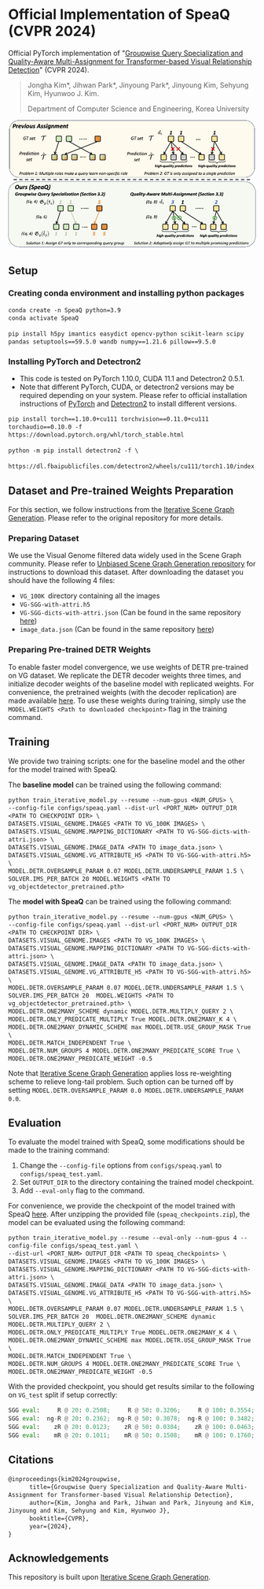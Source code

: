 [//]: # (# Groupwise Query Specialization and Quality-Aware Multi-Assignment for Transformer-based Visual Relationship Detection)
# Official Implementation of SpeaQ (CVPR 2024)

Official PyTorch implementation of "[Groupwise Query Specialization and Quality-Aware Multi-Assignment for Transformer-based Visual Relationship Detection](https://arxiv.org/abs/2403.17709)" (CVPR 2024).
> Jongha Kim*, Jihwan Park*, Jinyoung Park*, Jinyoung Kim, Sehyung Kim, Hyunwoo J. Kim.
> 
> Department of Computer Science and Engineering, Korea University 

<div align="center">
  <img src="assets/speaq.png" width="750px" />
</div>

## Setup
### Creating conda environment and installing python packages
```
conda create -n SpeaQ python=3.9
conda activate SpeaQ

pip install h5py imantics easydict opencv-python scikit-learn scipy pandas setuptools==59.5.0 wandb numpy==1.21.6 pillow==9.5.0
```
### Installing PyTorch and Detectron2
- This code is tested on PyTorch 1.10.0, CUDA 11.1 and Detectron2 0.5.1.
- Note that different PyTorch, CUDA, or detectron2 versions may be required depending on your system. 
Please refer to official installation instructions of [PyTorch](https://pytorch.org/get-started/previous-versions/) and [Detectron2](https://detectron2.readthedocs.io/en/latest/tutorials/install.html) to install different versions.
```
pip install torch==1.10.0+cu111 torchvision==0.11.0+cu111 torchaudio==0.10.0 -f https://download.pytorch.org/whl/torch_stable.html

python -m pip install detectron2 -f \
  https://dl.fbaipublicfiles.com/detectron2/wheels/cu111/torch1.10/index.html
```


## Dataset and Pre-trained Weights Preparation
For this section, we follow instructions from the [Iterative Scene Graph Generation](https://github.com/ubc-vision/IterativeSG).
Please refer to the original repository for more details.

### Preparing Dataset
We use the Visual Genome filtered data widely used in the Scene Graph community. 
Please refer to [Unbiased Scene Graph Generation repository](https://github.com/KaihuaTang/Scene-Graph-Benchmark.pytorch/blob/master/DATASET.md) for instructions to download this dataset. 
After downloading the dataset you should have the following 4 files: 
- `VG_100K `directory containing all the images
- `VG-SGG-with-attri.h5` 
- `VG-SGG-dicts-with-attri.json` (Can be found in the same repository [here](https://github.com/KaihuaTang/Scene-Graph-Benchmark.pytorch/tree/master/datasets/vg))
- `image_data.json` (Can be found in the same repository [here](https://github.com/KaihuaTang/Scene-Graph-Benchmark.pytorch/tree/master/datasets/vg))

### Preparing Pre-trained DETR Weights
To enable faster model convergence, we use weights of DETR pre-trained on VG dataset.
We replicate the DETR decoder weights three times, and initialize decoder weights of the baseline model with replicated weights. 
For convenience, the pretrained weights (with the decoder replication) are made available [here](https://drive.google.com/drive/folders/1CdcYdcYEvkZHz-I1IFF8sBxVMWSyWIkh?usp=share_link). 
To use these weights during training, simply use the `MODEL.WEIGHTS <Path to downloaded checkpoint>` flag in the training command.


## Training
We provide two training scripts: one for the baseline model and the other for the model trained with SpeaQ.

The **baseline model** can be trained using the following command:
```
python train_iterative_model.py --resume --num-gpus <NUM_GPUS> \
--config-file configs/speaq.yaml --dist-url <PORT_NUM> OUTPUT_DIR <PATH TO CHECKPOINT DIR> \ 
DATASETS.VISUAL_GENOME.IMAGES <PATH TO VG_100K IMAGES> \
DATASETS.VISUAL_GENOME.MAPPING_DICTIONARY <PATH TO VG-SGG-dicts-with-attri.json> \
DATASETS.VISUAL_GENOME.IMAGE_DATA <PATH TO image_data.json> \
DATASETS.VISUAL_GENOME.VG_ATTRIBUTE_H5 <PATH TO VG-SGG-with-attri.h5> \
MODEL.DETR.OVERSAMPLE_PARAM 0.07 MODEL.DETR.UNDERSAMPLE_PARAM 1.5 \
SOLVER.IMS_PER_BATCH 20 MODEL.WEIGHTS <PATH TO vg_objectdetector_pretrained.pth>
```

The **model with SpeaQ** can be trained using the following command:
```
python train_iterative_model.py --resume --num-gpus <NUM_GPUS> \
--config-file configs/speaq.yaml --dist-url <PORT_NUM> OUTPUT_DIR <PATH TO CHECKPOINT DIR> \ 
DATASETS.VISUAL_GENOME.IMAGES <PATH TO VG_100K IMAGES> \
DATASETS.VISUAL_GENOME.MAPPING_DICTIONARY <PATH TO VG-SGG-dicts-with-attri.json> \
DATASETS.VISUAL_GENOME.IMAGE_DATA <PATH TO image_data.json> \
DATASETS.VISUAL_GENOME.VG_ATTRIBUTE_H5 <PATH TO VG-SGG-with-attri.h5> \
MODEL.DETR.OVERSAMPLE_PARAM 0.07 MODEL.DETR.UNDERSAMPLE_PARAM 1.5 \
SOLVER.IMS_PER_BATCH 20  MODEL.WEIGHTS <PATH TO vg_objectdetector_pretrained.pth> \
MODEL.DETR.ONE2MANY_SCHEME dynamic MODEL.DETR.MULTIPLY_QUERY 2 \
MODEL.DETR.ONLY_PREDICATE_MULTIPLY True MODEL.DETR.ONE2MANY_K 4 \
MODEL.DETR.ONE2MANY_DYNAMIC_SCHEME max MODEL.DETR.USE_GROUP_MASK True \
MODEL.DETR.MATCH_INDEPENDENT True \
MODEL.DETR.NUM_GROUPS 4 MODEL.DETR.ONE2MANY_PREDICATE_SCORE True \
MODEL.DETR.ONE2MANY_PREDICATE_WEIGHT -0.5
```

Note that [Iterative Scene Graph Generation](https://github.com/ubc-vision/IterativeSG) applies loss re-weighting scheme to relieve long-tail problem.
Such option can be turned off by setting ```MODEL.DETR.OVERSAMPLE_PARAM 0.0 MODEL.DETR.UNDERSAMPLE_PARAM 0.0```.


## Evaluation
To evaluate the model trained with SpeaQ, some modifications should be made to the training command:
1. Change the ```--config-file``` options from ```configs/speaq.yaml``` to ```configs/speaq_test.yaml```.
2. Set ```OUTPUT_DIR``` to the directory containing the trained model checkpoint.
3. Add ```--eval-only``` flag to the command.

For convenience, we provide the checkpoint of the model trained with SpeaQ [here](https://drive.google.com/file/d/10H2-8Eb4QOJCnwaNujisjkxiSxuKySih/view?usp=drive_link).
After unzipping the provided file (```speaq_checkpoints.zip```), the model can be evaluated using the following command:
```
python train_iterative_model.py --resume --eval-only --num-gpus 4 --config-file configs/speaq_test.yaml \ 
--dist-url <PORT_NUM> OUTPUT_DIR <PATH TO speaq_checkpoints> \
DATASETS.VISUAL_GENOME.IMAGES <PATH TO VG_100K IMAGES> \
DATASETS.VISUAL_GENOME.MAPPING_DICTIONARY <PATH TO VG-SGG-dicts-with-attri.json> \
DATASETS.VISUAL_GENOME.IMAGE_DATA <PATH TO image_data.json> \
DATASETS.VISUAL_GENOME.VG_ATTRIBUTE_H5 <PATH TO VG-SGG-with-attri.h5> \
MODEL.DETR.OVERSAMPLE_PARAM 0.07 MODEL.DETR.UNDERSAMPLE_PARAM 1.5 \
SOLVER.IMS_PER_BATCH 20  MODEL.DETR.ONE2MANY_SCHEME dynamic MODEL.DETR.MULTIPLY_QUERY 2 \
MODEL.DETR.ONLY_PREDICATE_MULTIPLY True MODEL.DETR.ONE2MANY_K 4 \
MODEL.DETR.ONE2MANY_DYNAMIC_SCHEME max MODEL.DETR.USE_GROUP_MASK True \
MODEL.DETR.MATCH_INDEPENDENT True \
MODEL.DETR.NUM_GROUPS 4 MODEL.DETR.ONE2MANY_PREDICATE_SCORE True \
MODEL.DETR.ONE2MANY_PREDICATE_WEIGHT -0.5
```

With the provided checkpoint, you should get results similar to the following on ```VG_test``` split if setup correctly:
```python
SGG eval:     R @ 20: 0.2508;     R @ 50: 0.3206;     R @ 100: 0.3554;  for mode=sgdet, type=Recall(Main).
SGG eval:  ng-R @ 20: 0.2362;  ng-R @ 50: 0.3078;  ng-R @ 100: 0.3482;  for mode=sgdet, type=No Graph Constraint Recall(Main).
SGG eval:    zR @ 20: 0.0123;    zR @ 50: 0.0304;    zR @ 100: 0.0463;  for mode=sgdet, type=Zero Shot Recall.
SGG eval:    mR @ 20: 0.1011;    mR @ 50: 0.1508;    mR @ 100: 0.1760;  for mode=sgdet, type=Mean Recall.
```

## Citations
```
@inproceedings{kim2024groupwise,
      title={Groupwise Query Specialization and Quality-Aware Multi-Assignment for Transformer-based Visual Relationship Detection}, 
      author={Kim, Jongha and Park, Jihwan and Park, Jinyoung and Kim, Jinyoung and Kim, Sehyung and Kim, Hyunwoo J},
      booktitle={CVPR},
      year={2024},
}
```

## Acknowledgements
This repository is built upon [Iterative Scene Graph Generation](https://github.com/ubc-vision/IterativeSG).
